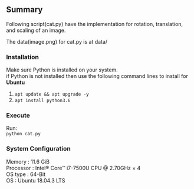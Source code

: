 
## Summary
Following script(cat.py) have the implementation for rotation, translation, and scaling of an image.

The data(image.png) for cat.py is at data/

### Installation
Make sure Python is installed on your system.</br>
if Python is not installed then use the following command lines to install for <b>Ubuntu</b>
1. ```apt update && apt upgrade -y```
2. ```apt install python3.6```

### Execute
Run:</br>
```python cat.py```

### System Configuration
Memory : 11.6 GiB</br>
Processor : Intel® Core™ i7-7500U CPU @ 2.70GHz × 4</br> 
OS type : 64-Bit</br>
OS : Ubuntu 18.04.3 LTS</br>
